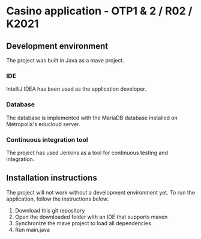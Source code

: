 # Casino application - OTP1 & 2 / R02 / K2021

## Development environment
The project was built in Java as a mave project.
### IDE
IntelliJ IDEA has been used as the application developer.

### Database
The database is implemented with the MariaDB database installed on Metropolia's educloud server.

### Continuous integration tool
The project has used Jenkins as a tool for continuous testing and integration.

## Installation instructions
The project will not work without a development environment yet. To run the application, follow the instructions below.

1. Download this git repository
2. Open the downloaded folder with an IDE that supports maven
3. Synchronize the mave project to load all dependencies
4. Run main.java
